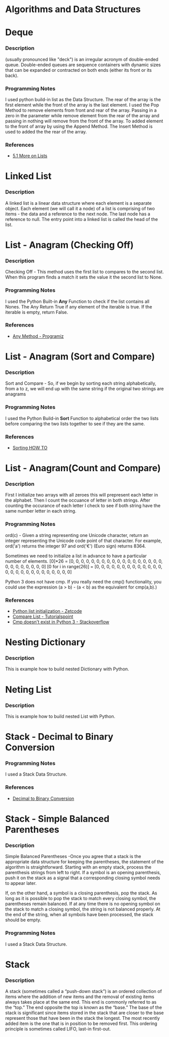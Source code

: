 # Algorithms and Data Structures

# Deque
### Description  
(usually pronounced like "deck") is an irregular acronym of double-ended queue. Double-ended queues are sequence containers with dynamic sizes that can be expanded or contracted on both ends (either its front or its back).

### Programming Notes
I used python build-in list as the Data Structure. The rear of the array is the first element while the front of the array is the last
element. I used the Pop Method to remove elements from front and rear of the array. Passing in a zero in the parameter while remove element from the rear of the array and passing in nothing will remove from the front of the array. To added element to the front of array by using the Append Method. The Insert Method is used to added the the rear of the array.  

### References
* [5.1 More on Lists](https://docs.python.org/3.1/tutorial/datastructures.html)

# Linked List

### Description   
A linked list is a linear data structure where each element is a separate object. Each element (we will call it a node) of a list is comprising of two items - the data and a reference to the next node. The last node has a reference to null. The entry point into a linked list is called the head of the list.

# List - Anagram (Checking Off)

### Description  

Checking Off - This method uses the first list to compares to the second list. When this program finds a match it sets the value it the second list to None.


### Programming Notes

I used the Python Built-in **Any** Function to check if the list contains all Nones. The Any Return True if any element of the iterable is true. If the iterable is empty, return False. 

### References

* [Any Method - Programiz](https://www.programiz.com/python-programming/methods/built-in/any)


# List - Anagram (Sort and Compare)

### Description

Sort and Compare - So, if we begin by sorting each string alphabetically, from a to z, we will end up with the same string if the original two strings are anagrams

### Programming Notes

I used the Python Build-in **Sort** Function to alphabetical order the two lists before comparing the two lists together to see if they are the same.

### References

* [Sorting HOW TO](https://docs.python.org/3.3/howto/sorting.html)

# List - Anagram(Count and Compare)

### Description

First I initialize two arrays with all zeroes this will prepresent each letter in the alphabet.  Then I count the occuance of letter in both strings.  After counting the occurance of each letter I check to see if both string have the same number letter in each string. 

### Programming Notes

ord(c) - Given a string representing one Unicode character, return an integer representing the Unicode code point of that character. For example, ord('a') returns the integer 97 and ord('€') (Euro sign) returns 8364.

Sometimes we need to initialize a list in advance to  have a particular number of elements. 
[0]*26 = [0, 0, 0, 0, 0, 0, 0, 0, 0, 0, 0, 0, 0, 0, 0, 0, 0, 0, 0, 0, 0, 0, 0, 0, 0, 0]
[0 for i in range(26)] =  [0, 0, 0, 0, 0, 0, 0, 0, 0, 0, 0, 0, 0, 0, 0, 0, 0, 0, 0, 0, 0, 0, 0, 0, 0, 0]

Python 3 does not have cmp. If you really need the cmp() functionality, you could use the expression (a > b) - (a < b) as the equivalent for cmp(a,b).)

### References

* [Python list initialization - Zetcode ](http://zetcode.com/lang/python/lists/)
* [Compare List - Tutorialspoint ](https://www.tutorialspoint.com/python/list_cmp.htm)
* [Cmp doesn't exist in Python 3 - Stackoverflow](https://stackoverflow.com/questions/22490366/cmp-isnt-woking-for-me-python)

# Nesting Dictionary

### Description  

This is example how to build nested Dictionary with Python.

# Neting List

### Description  

This is example how to build nested List with Python.

# Stack - Decimal to Binary Conversion

### Programming Notes

I used a Stack Data Structure.

### References  
* [Decimal to Binary Conversion](https://www.electronics-tutorials.ws/binary/bin_2.html)

# Stack - Simple Balanced Parentheses

### Description

Simple Balanced Parentheses -Once you agree that a stack is the appropriate data structure for keeping the parentheses, the statement of
the algorithm is straightforward. Starting with an empty stack, process the parenthesis strings from left to right. If a symbol is an opening parenthesis, push it on the stack as a signal that a corresponding closing symbol needs to appear later. 

If, on the other hand, a symbol is a closing parenthesis, pop the stack. As long as it is possible to pop the stack to match every
closing symbol, the parentheses remain balanced. If at any time there is no opening symbol on the stack to match a closing symbol, the string is not balanced properly. At the end of the string, when all symbols have been processed, the stack should be empty.

### Programming Notes

I used a Stack Data Structure.

# Stack  

### Description  

A stack (sometimes called a “push-down stack”) is an ordered collection of items where the addition of new items and the removal of existing items always takes place at the same end. This end is commonly referred to as the “top.” The end opposite the top is known as the “base.” The base of the stack is significant since items stored in the stack that are closer to the base represent those that have been in the stack the longest. The most recently added item is the one that is in position to be removed first. This ordering principle
is sometimes called LIFO, last-in first-out.
